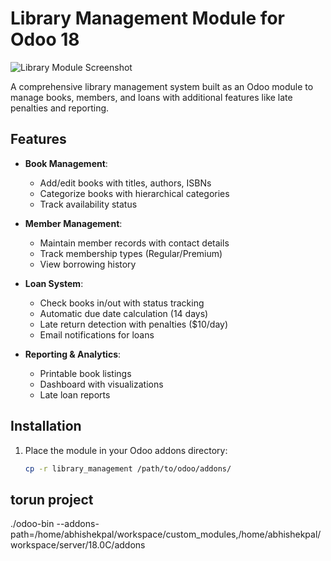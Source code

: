 # Library Management Module for Odoo 18

![Library Module Screenshot](static/description/screenshot.png)

A comprehensive library management system built as an Odoo module to manage books, members, and loans with additional features like late penalties and reporting.

## Features

- **Book Management**:
  - Add/edit books with titles, authors, ISBNs
  - Categorize books with hierarchical categories
  - Track availability status

- **Member Management**:
  - Maintain member records with contact details
  - Track membership types (Regular/Premium)
  - View borrowing history

- **Loan System**:
  - Check books in/out with status tracking
  - Automatic due date calculation (14 days)
  - Late return detection with penalties ($10/day)
  - Email notifications for loans

- **Reporting & Analytics**:
  - Printable book listings
  - Dashboard with visualizations
  - Late loan reports

## Installation

1. Place the module in your Odoo addons directory:
   ```bash
   cp -r library_management /path/to/odoo/addons/
## torun project
./odoo-bin --addons-path=/home/abhishekpal/workspace/custom_modules,/home/abhishekpal/workspace/server/18.0C/addons
